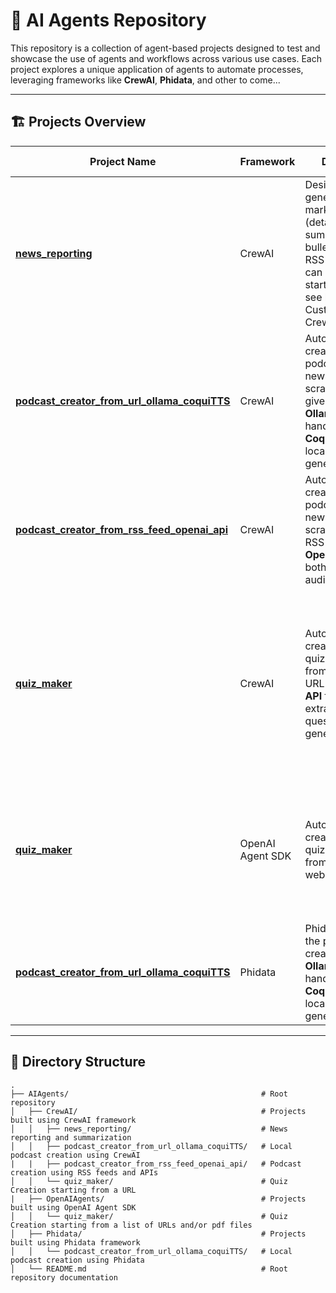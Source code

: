 # 🤖 AI Agents Repository

This repository is a collection of agent-based projects designed to test and showcase the use of agents and workflows across various use cases. Each project explores a unique application of agents to automate processes, leveraging frameworks like **CrewAI**, **Phidata**, and other to come...

---

## 🏗️ Projects Overview

| Project Name                                  | Framework  | Description                                                                                                                                  | Local Setup | API-Based | Outputs                                                                                                                                          |
|----------------------------------------------|------------|----------------------------------------------------------------------------------------------------------------------------------------------|-------------|-----------|--------------------------------------------------------------------------------------------------------------------------------------------------|
| **[news_reporting](https://github.com/enricollen/AIAgents/tree/main/crewAI/news_reporting)**      | CrewAI     | Designed for generating markdown reports (detailed summaries and bullet points) from RSS feed URL. It can be useful for starting out and to see how to use Custom Tools with CrewAI.              | ❌           | ✅         | Markdown report (`.md`)                                                                                                       |
| **[podcast_creator_from_url_ollama_coquiTTS](https://github.com/enricollen/AIAgents/tree/main/crewAI/podcast_creator_from_url_ollama_coquiTTS)** | CrewAI    | Automates the creation of podcasts from news content scraped from a given URL. Uses **Ollama** for LLM handling and **Coqui TTS** for local audio generation. | ✅           | ❌         | Summarized news content (`.txt`), Podcast audio (`.mp3`)                                                                                         |
| **[podcast_creator_from_rss_feed_openai_api](https://github.com/enricollen/AIAgents/tree/main/crewAI/podcast_creator_from_rss_feed_openai_api)** | CrewAI     | Automates the creation of podcasts from news content scraped from an RSS feed. Uses **OpenAI API** for both textual and audio parts.                              | ❌           | ✅         | Summarized news content (`.txt`), Podcast audio (`.mp3`)   |
| **[quiz_maker](https://github.com/enricollen/AIAgents/tree/main/crewAI/quiz_maker)** | CrewAI     | Automates the creation of quizzes starting from a web page URL. Uses **OpenAI API** for topic extraction and questions/answers generation.                              | ❌           | ✅         | Generate as many quizzes (`.json`) (each containing a question and possible answers) as there are distinct topics found within the URL page.    |
| **[quiz_maker](https://github.com/enricollen/AIAgents/tree/main/openAIAgents/quiz_maker)** | OpenAI Agent SDK     | Automates the creation of quizzes starting from pdfs and/or web pages. | ❌           | ✅         | Generates one quiz (`.json`) (each containing a question and possible answers) per pdf/web page.    |
| **[podcast_creator_from_url_ollama_coquiTTS](https://github.com/enricollen/AIAgents/tree/main/phidata/podcast_creator_from_url_ollama_coquiTTS)**| Phidata    | Phidata version of the podcast creator. Uses **Ollama** for LLM handling and **Coqui TTS** for local audio generation.                                       | ✅           | ❌         | Summarized news content (`.txt`), Podcast audio (`.mp3`)                                                                                           |                                                                     |

---
## 📁 Directory Structure

```plaintext
.
├── AIAgents/                                           # Root repository
│   ├── CrewAI/                                         # Projects built using CrewAI framework
│   │   ├── news_reporting/                             # News reporting and summarization
│   │   ├── podcast_creator_from_url_ollama_coquiTTS/   # Local podcast creation using CrewAI
|   |   ├── podcast_creator_from_rss_feed_openai_api/   # Podcast creation using RSS feeds and APIs
│   │   └── quiz_maker/                                 # Quiz Creation starting from a URL
|   ├── OpenAIAgents/                                   # Projects built using OpenAI Agent SDK
│   │   └── quiz_maker/                                 # Quiz Creation starting from a list of URLs and/or pdf files
│   ├── Phidata/                                        # Projects built using Phidata framework
│   │   └── podcast_creator_from_url_ollama_coquiTTS/   # Local podcast creation using Phidata
│   └── README.md                                       # Root repository documentation
```
